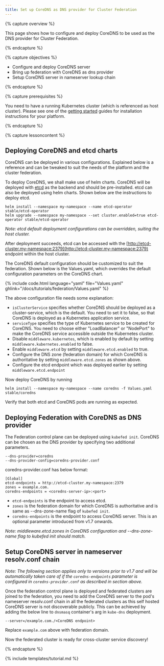 ```yaml
---
title: Set up CoreDNS as DNS provider for Cluster Federation
---
```


{% capture overview %}

This page shows how to configure and deploy CoreDNS to be used as the
DNS provider for Cluster Federation.

{% endcapture %}


{% capture objectives %}

* Configure and deploy CoreDNS server
* Bring up federation with CoreDNS as dns provider
* Setup CoreDNS server in nameserver lookup chain

{% endcapture %}


{% capture prerequisites %}

You need to have a running Kubernetes cluster (which is
referenced as host cluster). Please see one of the
[getting started](/docs/getting-started-guides/) guides for
installation instructions for your platform.

{% endcapture %}


{% capture lessoncontent %}

## Deploying CoreDNS and etcd charts

CoreDNS can be deployed in various configurations. Explained below is a
reference and can be tweaked to suit the needs of the platform and the
cluster federation.

To deploy CoreDNS, we shall make use of helm charts. CoreDNS will be
deployed with [etcd](https://coreos.com/etcd) as the backend and should
be pre-installed. etcd can also be deployed using helm charts. Shown
below are the instructions to deploy etcd.

    helm install --namespace my-namespace --name etcd-operator stable/etcd-operator
    helm upgrade --namespace my-namespace --set cluster.enabled=true etcd-operator stable/etcd-operator

*Note: etcd default deployment configurations can be overridden, suiting the
host cluster.*

After deployment succeeds, etcd can be accessed with the
[http://etcd-cluster.my-namespace:2379](http://etcd-cluster.my-namespace:2379) endpoint within the host cluster.

The CoreDNS default configuration should be customized to suit the federation.
Shown below is the Values.yaml, which overrides the default
configuration parameters on the CoreDNS chart.

{% include code.html language="yaml" file="Values.yaml" ghlink="/docs/tutorials/federation/Values.yaml" %}

The above configuration file needs some explanation:

 - `isClusterService` specifies whether CoreDNS should be deployed as a
cluster-service, which is the default. You need to set it to false, so
that CoreDNS is deployed as a Kubernetes application service.
 - `serviceType` specifies the type of Kubernetes service to be created
for CoreDNS. You need to choose either "LoadBalancer" or "NodePort" to
make the CoreDNS service accessible outside the Kubernetes cluster.
 - Disable `middleware.kubernetes`, which is enabled by default by
setting `middleware.kubernetes.enabled` to false.
 - Enable `middleware.etcd` by setting `middleware.etcd.enabled` to
true.
 - Configure the DNS zone (federation domain) for which CoreDNS is
authoritative by setting `middleware.etcd.zones` as shown above.
 - Configure the etcd endpoint which was deployed earlier by setting
`middleware.etcd.endpoint`

Now deploy CoreDNS by running

    helm install --namespace my-namespace --name coredns -f Values.yaml stable/coredns

Verify that both etcd and CoreDNS pods are running as expected.


## Deploying Federation with CoreDNS as DNS provider

The Federation control plane can be deployed using `kubefed init`. CoreDNS
can be chosen as the DNS provider by specifying two additional parameters.

    --dns-provider=coredns
    --dns-provider-config=coredns-provider.conf

coredns-provider.conf has below format:

    [Global]
    etcd-endpoints = http://etcd-cluster.my-namespace:2379
    zones = example.com.
    coredns-endpoints = <coredns-server-ip>:<port>

 - `etcd-endpoints` is the endpoint to access etcd.
 - `zones` is the federation domain for which CoreDNS is authoritative and is same as --dns-zone-name flag of `kubefed init`.
 - `coredns-endpoints` is the endpoint to access CoreDNS server. This is an optional parameter introduced from v1.7 onwards.

*Note: middleware.etcd.zones in CoreDNS configuration and --dns-zone-name
flag to kubefed init should match.*


## Setup CoreDNS server in nameserver resolv.conf chain

*Note: The following section applies only to versions prior to v1.7
and will be automatically taken care of if the `coredns-endpoints`
parameter is configured in `coredns-provider.conf` as described in
section above.*

Once the federation control plane is deployed and federated clusters
are joined to the federation, you need to add the CoreDNS server to the
pod's nameserver resolv.conf chain in all the federated clusters as this
self hosted CoreDNS server is not discoverable publicly. This can be
achieved by adding the below line to `dnsmasq` container's arg in
`kube-dns` deployment.

    --server=/example.com./<CoreDNS endpoint>

Replace `example.com` above with federation domain.


Now the federated cluster is ready for cross-cluster service discovery!

{% endcapture %}

{% include templates/tutorial.md %}
